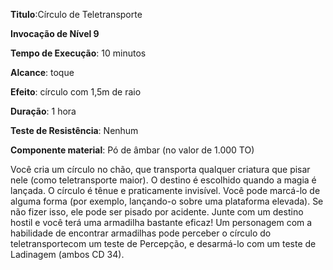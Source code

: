**Titulo**:Círculo de Teletransporte

**Invocação de Nível 9**

**Tempo de Execução**: 10 minutos

**Alcance**: toque

**Efeito**: círculo com 1,5m de raio

**Duração**: 1 hora

**Teste de Resistência**: Nenhum

**Componente material**: Pó de âmbar (no valor de 1.000 TO)

Você cria um círculo no chão, que transporta qualquer criatura que pisar nele (como teletransporte maior). O destino é escolhido quando a magia é lançada.
O círculo é tênue e praticamente invisível. Você pode marcá-lo de alguma forma (por exemplo, lançando-o sobre uma plataforma elevada). Se não fizer isso, ele pode ser pisado por acidente. Junte com um destino hostil e você terá uma armadilha bastante eficaz!
Um personagem com a habilidade de encontrar armadilhas pode perceber o círculo do teletransportecom um teste de Percepção, e desarmá-lo com um teste de Ladinagem (ambos CD 34).
